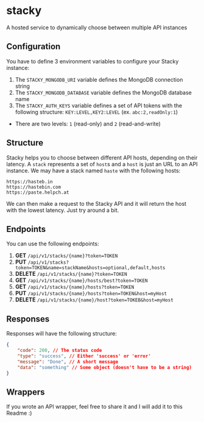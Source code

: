 # stacky
A hosted service to dynamically choose between multiple API instances

## Configuration
You have to define 3 environment variables to configure your Stacky instance:
1. The `STACKY_MONGODB_URI` variable defines the MongoDB connection string
2. The `STACKY_MONGODB_DATABASE` variable defines the MongoDB database name
3. The `STACKY_AUTH_KEYS` variable defines a set of API tokens with the following structure: `KEY:LEVEL,KEY2:LEVEL` (ex. `abc:2,readOnly:1`)
* There are two levels: `1` (read-only) and `2` (read-and-write)

## Structure
Stacky helps you to choose between different API hosts, depending on their latency.
A `stack` represents a set of `host`s and a `host` is just an URL to an API instance.
We may have a stack named `haste` with the following hosts:

    https://hasteb.in
    https://hastebin.com
    https://paste.helpch.at

We can then make a request to the Stacky API and it will return the host with the lowest latency. Just try around a bit.

## Endpoints
You can use the following endpoints:
1. **GET** `/api/v1/stacks/{name}?token=TOKEN`
2. **PUT** `/api/v1/stacks?token=TOKEN&name=stackName&hosts=optional,default,hosts`
3. **DELETE** `/api/v1/stacks/{name}?token=TOKEN`
4. **GET** `/api/v1/stacks/{name}/hosts/best?token=TOKEN`
5. **GET** `/api/v1/stacks/{name}/hosts?token=TOKEN`
6. **PUT** `/api/v1/stacks/{name}/hosts?token=TOKEN&host=myHost`
7. **DELETE** `/api/v1/stacks/{name}/host?token=TOKEB&host=myHost`

## Responses
Responses will have the following structure:
```json
{
    "code": 200, // The status code
    "type": "success", // Either 'success' or 'error'
    "message": "Done", // A short message
    "data": "something" // Some object (doesn't have to be a string)
}
```

## Wrappers
If you wrote an API wrapper, feel free to share it and I will add it to this Readme :)